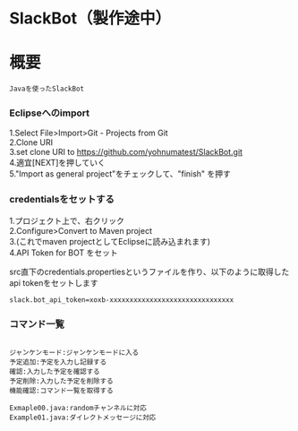 # SlackBot（製作途中）

# 概要
```
Javaを使ったSlackBot
```

### Eclipseへのimport

1.Select File>Import>Git - Projects from Git  
2.Clone URI  
3.set clone URI to https://github.com/yohnumatest/SlackBot.git  
4.適宜[NEXT]を押していく  
5."Import as general project"をチェックして、"finish"  を押す


### credentialsをセットする

1.プロジェクト上で、右クリック  
2.Configure>Convert to Maven project  
3.(これでmaven projectとしてEclipseに読み込まれます)  
4.API Token for BOT をセット  

src直下のcredentials.propertiesというファイルを作り、以下のように取得したapi tokenをセットします

```
slack.bot_api_token=xoxb-xxxxxxxxxxxxxxxxxxxxxxxxxxxxxxx
```



### コマンド一覧
```

ジャンケンモード:ジャンケンモードに入る
予定追加:予定を入力し記録する
確認:入力した予定を確認する
予定削除:入力した予定を削除する
機能確認:コマンド一覧を取得する
```

```
Exmaple00.java:randomチャンネルに対応
Example01.java:ダイレクトメッセージに対応
```

